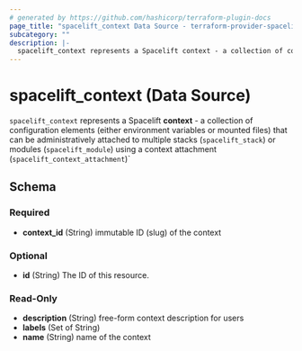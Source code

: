 ```yaml
---
# generated by https://github.com/hashicorp/terraform-plugin-docs
page_title: "spacelift_context Data Source - terraform-provider-spacelift"
subcategory: ""
description: |-
  spacelift_context represents a Spacelift context - a collection of configuration elements (either environment variables or mounted files) that can be administratively attached to multiple stacks (spacelift_stack) or modules (spacelift_module) using a context attachment (spacelift_context_attachment)`
---
```


# spacelift_context (Data Source)

`spacelift_context` represents a Spacelift **context** - a collection of configuration elements (either environment variables or mounted files) that can be administratively attached to multiple stacks (`spacelift_stack`) or modules (`spacelift_module`) using a context attachment (`spacelift_context_attachment`)`



<!-- schema generated by tfplugindocs -->
## Schema

### Required

- **context_id** (String) immutable ID (slug) of the context

### Optional

- **id** (String) The ID of this resource.

### Read-Only

- **description** (String) free-form context description for users
- **labels** (Set of String)
- **name** (String) name of the context


